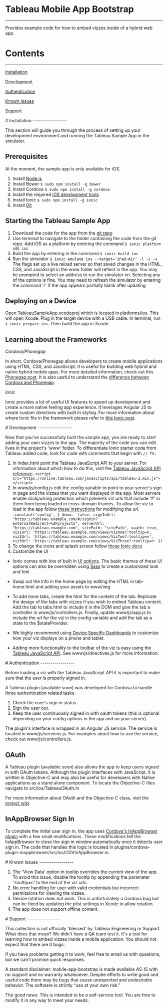 # Tableau Mobile App Bootstrap
-----------------

Provides example code for how to embed vizzes inside of a hybrid web app.

# Contents
-----------------

[Installation](#installation)  

[Development](#customization)  

[Authentication](#authentication)

[Known Issues](#issues)  

[Support](#support)


<a name="installation"/>
# Installation
-----------------

This section will guide you through the process of setting up your development environment and running the Tableau Sample App in the simulator.

## Prerequisites

At the moment, the sample app is only available for iOS. 
1. Install [Node.js](https://nodejs.org/en/)
2. Install Bower `$ sudo npm install -g bower`
3. Install Cordova `$ sudo npm install -g cordova` 
4. Install the required [iOS development tools](http://cordova.apache.org/docs/en/latest/guide/platforms/ios/index.html#installing-the-requirements )
5. Install Ionic `$ sudo npm install -g ionic`
6. Install [Git](https://git-scm.com/downloads)

## Starting the Tableau Sample App
1. Download the code for the app from the [git repo](https://gitlab.tableausoftware.com/avertin/custom-app/tree/inappbrowser_signin)
2. Use terminal to navigate to the folder containing the code from the git repo. Add iOS as a platform by entering the command `$ ionic platform add ios`
3. Build the app by entering in the command `$ ionic build ios`
3. Run the simulator `$ ionic emulate ios --target='iPad-Air' -l -c -s` The flags set up a live reload server so that saved changes in the HTML, CSS, and JavaScript in the www folder will reflect in the app. You may be prompted to select an address to run the simulator on. Selecting any of the options is fine.  You may need to refresh the simulator by entering the command 'r' if the app appears partially blank after updating. 

## Deploying on a Device
Open TableauSampleApp.xcodeproj which is located in platforms/ios. This will open Xcode. Plug in the target device with a USB cable. In terminal, run `$ ionic prepare ios`.  Then build the app in Xcode.

## Learning about the Frameworks
*Cordova/Phonegap* 

In short, Cordova/Phonegap allows developers to create mobile applications using HTML, CSS, and JavaScript.  It is useful for building web hybrid and native hybrid mobile apps. For more detailed information, check out this [Phonegap post](http://phonegap.com/blog/2015/03/12/mobile-choices-post1/). It is also useful to understand the [difference between Cordova and Phonegap](http://phonegap.com/blog/2012/03/19/phonegap-cordova-and-what-e2-80-99s-in-a-name/).


*Ionic*

Ionic provides a lot of useful UI features to speed up development and create a more native feeling app experience. It leverages Angular JS to create custom directives with built in styling. For more information about where Ionic fits in the framework please refer to [this Ionic post](http://blog.ionic.io/where-does-the-ionic-framework-fit-in/).

<a name="customization"/>
# Development
-----------------

Now that you've successfully built the sample app, you are ready to start adding your own vizzes to the app. The majority of the code you can edit lives in the project's 'www' folder. To differentiate Ionic starter code from Tableau added code, look for code with comments that begin with `// TS:`

1. In index.html point the Tableau JavaScript API to your server. For information about which how to do this, visit the  [Tableau JavaScript API reference](https://onlinehelp.tableau.com/current/api/js_api/en-us/JavaScriptAPI/js_api_concepts_get_API.htm?Highlight=min).
 `<script src="https://online.tableau.com/javascripts/api/tableau-2.min.js"></script>`
2. In www/js/config.js edit the config variable to point to your server's sign in page and the vizzes that you want displayed in the app. Most servers enable clickjacking protection which prevents viz urls that include '#' in them from being loaded in cross-domain iframes. To allow the viz to load in the app follow [these instructions](http://kb.tableau.com/articles/knowledgebase/embed-views-clickjack-protection) for modifying the url.
`.constant('config', {
    demo:  false,
    signInUrl: "https://tableau.example.com/#/signin?externalRedirect=%2Fprojects",
    serverUrl: "https://tableau.example.com",
    sitePath: "sitePath",
    oauth: true,
    viz1Url: 'https://tableau.example.com/views/VizOne?:tooltip=n,
    viz2Url: 'https://tableau.example.com/views/VizTwo?:tooltip=n',
    viz3Url: 'https://tableau.example.com/views/VizThree?:tooltip=n'
})` 
3. To change the icons and splash screen follow [these Ionic docs](http://ionicframework.com/docs/cli/icon-splashscreen.html)
4. Customize the UI 

*  Ionic comes with lots of built in [UI options](http://ionicframework.com/docs/components/#header). The basic themes of these UI options can also be overridden using [Sass](http://ionicframework.com/docs/v2/theming/overriding-ionic-variables/) to create a customized look and feel.

*  Swap out the info in the home page by editing the HTML in tab-home.html and adding your assets to www/img

*  To add more tabs, create the html for the content of the tab. Replicate the design of the tabs with vizzes if you wish to embed Tableau content. Add the tab to tabs.html to include it in the DOM and give the tab a controller in www/js/controllers.js. Finally, update www/js/app.js to include the url for the viz in the config variable and add the tab as a state to the $stateProvider. 

*  We highly recommend using [Device Specific Dashboards](http://www.tableau.com/about/blog/2016/6/device-designer-56018) to customize how your viz displays on a phone and tablet.

*  Adding more functionality to the toolbar of the viz is easy using the [Tableau JavaScript API](http://onlinehelp.tableau.com/current/api/js_api/en-us/JavaScriptAPI/js_api.htm). See www/js/directives.js for more information.
 
<a name="authentication"/>
# Authentication
-----------------

Before loading a viz with the Tableau JavaScript API it is important to make sure that the user is properly signed in. 

A Tableau plugin (available soon) was developed for Cordova to handle three authentication related tasks. 
1. Check the user's sign in status.
2. Sign the user out.
3. Keep the user continuously signed in with oauth tokens (this is optional depending on your config options in the app and on your server). 

The plugin's interface is wrapped in an Angular JS service. The service is located in www/js/services.js. For examples about how to use the service, check out www/js/controllers.js.

## OAuth
A Tableau plugin (available soon) also allows the app to keep users signed in with OAuth tokens. Although the plugin interfaces with JavaScript, it is written in Objective-C and may also be useful for developers with Native applications as a stand alone component. To locate the Objective-C files navigate to src/ios/TableauOAuth.m 

For more information about OAuth and the Objective-C class, visit the [project wiki](https://gitlab.tableausoftware.com/avertin/tableau-oauth-plugin/wikis/home).

## InAppBrowser Sign In
To complete the initial user sign in, the app uses [Cordova's InAppBrowser plugin](https://cordova.apache.org/docs/en/latest/reference/cordova-plugin-inappbrowser/) with a few small modifications. These modifications tell the InAppBrowser to close the sign in window automatically once it detects user sign in. The code that handles this logic is located in plugins/cordova-plugin-inappbrowser/src/ios/CDVInAppBrowser.m. 

<a name="issues"/>
# Known Issues
-----------------

1. The 'View Data' option in tooltip overrides the current view of the app. To avoid this issue, disable the tooltip by appending the parameter ':tooltip=n' to the end of the viz urls.
2. No error handling for user with valid credentials but incorrect permissions for viewing the vizzes.
3. Device rotation does not work. This is unfortunately a Cordova bug but can be fixed by updating the plist settings in Xcode to allow rotation.
3. The app does not support offline content.

<a name="support"/>
# Support
-----------------

This collection is not officially 'blessed' by Tableau Engineering or Support. What does that mean? We didn't have a QA team test it. It's a tool for learning how to embed vizzes inside a mobile application. You should not expect that there are 0 bugs.

If you have problems getting it to work, feel free to email us with questions, but we can't promise quick responses.

A standard disclaimer: mobile-app-bootstrap is made available AS-IS with no support and no warranty whatsoever. Despite efforts to write good and useful code there may be bugs that cause unexpected and undesirable behavior. The software is strictly “use at your own risk.”

The good news: This is intended to be a self-service tool. You are free to modify it in any way to meet your needs.
